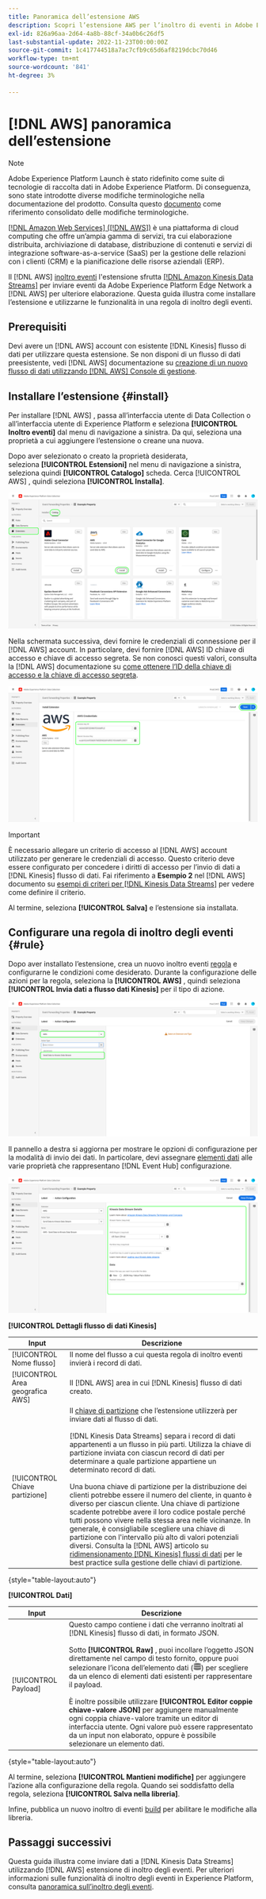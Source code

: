 ```yaml
---
title: Panoramica dell’estensione AWS
description: Scopri l’estensione AWS per l’inoltro di eventi in Adobe Experience Platform.
exl-id: 826a96aa-2d64-4a8b-88cf-34a0b6c26df5
last-substantial-update: 2022-11-23T00:00:00Z
source-git-commit: 1c417744518a7ac7cfb9c65d6af8219dcbc70d46
workflow-type: tm+mt
source-wordcount: '841'
ht-degree: 3%

---
```


# [!DNL AWS] panoramica dell’estensione

>[!NOTE]
>
>Adobe Experience Platform Launch è stato ridefinito come suite di tecnologie di raccolta dati in Adobe Experience Platform. Di conseguenza, sono state introdotte diverse modifiche terminologiche nella documentazione del prodotto. Consulta questo [documento](../../../term-updates.md) come riferimento consolidato delle modifiche terminologiche.

[[!DNL Amazon Web Services] ([!DNL AWS])](https://aws.amazon.com/) è una piattaforma di cloud computing che offre un’ampia gamma di servizi, tra cui elaborazione distribuita, archiviazione di database, distribuzione di contenuti e servizi di integrazione software-as-a-service (SaaS) per la gestione delle relazioni con i clienti (CRM) e la pianificazione delle risorse aziendali (ERP).

Il [!DNL AWS] [inoltro eventi](../../../ui/event-forwarding/overview.md) l&#39;estensione sfrutta [[!DNL Amazon Kinesis Data Streams]](https://docs.aws.amazon.com/streams/latest/dev/introduction.html) per inviare eventi da Adobe Experience Platform Edge Network a [!DNL AWS] per ulteriore elaborazione. Questa guida illustra come installare l’estensione e utilizzarne le funzionalità in una regola di inoltro degli eventi.

## Prerequisiti

Devi avere un [!DNL AWS] account con esistente [!DNL Kinesis] flusso di dati per utilizzare questa estensione. Se non disponi di un flusso di dati preesistente, vedi [!DNL AWS] documentazione su [creazione di un nuovo flusso di dati utilizzando [!DNL AWS] Console di gestione](https://docs.aws.amazon.com/streams/latest/dev/how-do-i-create-a-stream.html).

## Installare l’estensione {#install}

Per installare [!DNL AWS] , passa all’interfaccia utente di Data Collection o all’interfaccia utente di Experience Platform e seleziona **[!UICONTROL Inoltro eventi]** dal menu di navigazione a sinistra. Da qui, seleziona una proprietà a cui aggiungere l’estensione o creane una nuova.

Dopo aver selezionato o creato la proprietà desiderata, seleziona **[!UICONTROL Estensioni]** nel menu di navigazione a sinistra, seleziona quindi **[!UICONTROL Catalogo]** scheda. Cerca [!UICONTROL AWS] , quindi seleziona **[!UICONTROL Installa]**.

![Il [!UICONTROL Installa] pulsante selezionato per il [!UICONTROL AWS] nell’interfaccia utente di Data Collection.](../../../images/extensions/server/aws/install.png)

Nella schermata successiva, devi fornire le credenziali di connessione per il [!DNL AWS] account. In particolare, devi fornire [!DNL AWS] ID chiave di accesso e chiave di accesso segreta. Se non conosci questi valori, consulta la [!DNL AWS] documentazione su [come ottenere l’ID della chiave di accesso e la chiave di accesso segreta](https://docs.aws.amazon.com/powershell/latest/userguide/pstools-appendix-sign-up.html).

![L’ID della chiave di accesso e la chiave di accesso segreta sono stati aggiunti nella vista di configurazione dell’estensione.](../../../images/extensions/server/aws/credentials.png)

>[!IMPORTANT]
>
>È necessario allegare un criterio di accesso al [!DNL AWS] account utilizzato per generare le credenziali di accesso. Questo criterio deve essere configurato per concedere i diritti di accesso per l’invio di dati a [!DNL Kinesis] flusso di dati. Fai riferimento a **Esempio 2** nel [!DNL AWS] documento su [esempi di criteri per [!DNL Kinesis Data Streams]](https://docs.aws.amazon.com/streams/latest/dev/controlling-access.html#kinesis-using-iam-examples) per vedere come definire il criterio.

Al termine, seleziona **[!UICONTROL Salva]** e l’estensione sia installata.

## Configurare una regola di inoltro degli eventi {#rule}

Dopo aver installato l’estensione, crea un nuovo inoltro eventi [regola](../../../ui/managing-resources/rules.md) e configurarne le condizioni come desiderato. Durante la configurazione delle azioni per la regola, seleziona la **[!UICONTROL AWS]** , quindi seleziona **[!UICONTROL Invia dati a flusso dati Kinesis]** per il tipo di azione.

![Il [!UICONTROL Invia dati a flusso dati Kinesis] tipo di azione selezionato per una regola nell’interfaccia utente di Data Collection.](../../../images/extensions/server/aws/select-action-type.png)

Il pannello a destra si aggiorna per mostrare le opzioni di configurazione per la modalità di invio dei dati. In particolare, devi assegnare [elementi dati](../../../ui/managing-resources/data-elements.md) alle varie proprietà che rappresentano [!DNL Event Hub] configurazione.

![Le opzioni di configurazione per [!UICONTROL Invia dati a flusso dati Kinesis] tipo di azione visualizzato nell’interfaccia utente.](../../../images/extensions/server/aws/data-stream-details.png)

**[!UICONTROL Dettagli flusso di dati Kinesis]**

| Input | Descrizione |
| --- | --- |
| [!UICONTROL Nome flusso] | Il nome del flusso a cui questa regola di inoltro eventi invierà i record di dati. |
| [!UICONTROL Area geografica AWS] | Il [!DNL AWS] area in cui [!DNL Kinesis] flusso di dati creato. |
| [!UICONTROL Chiave partizione] | Il [chiave di partizione](https://docs.aws.amazon.com/streams/latest/dev/key-concepts.html#partition-key) che l’estensione utilizzerà per inviare dati al flusso di dati.<br><br>[!DNL Kinesis Data Streams] separa i record di dati appartenenti a un flusso in più parti. Utilizza la chiave di partizione inviata con ciascun record di dati per determinare a quale partizione appartiene un determinato record di dati.<br><br>Una buona chiave di partizione per la distribuzione dei clienti potrebbe essere il numero del cliente, in quanto è diverso per ciascun cliente. Una chiave di partizione scadente potrebbe avere il loro codice postale perché tutti possono vivere nella stessa area nelle vicinanze. In generale, è consigliabile scegliere una chiave di partizione con l&#39;intervallo più alto di valori potenziali diversi. Consulta la [!DNL AWS] articolo su [ridimensionamento [!DNL Kinesis] flussi di dati](https://aws.amazon.com/blogs/big-data/under-the-hood-scaling-your-kinesis-data-streams/) per le best practice sulla gestione delle chiavi di partizione. |

{style="table-layout:auto"}

**[!UICONTROL Dati]**

| Input | Descrizione |
| --- | --- |
| [!UICONTROL Payload] | Questo campo contiene i dati che verranno inoltrati al [!DNL Kinesis] flusso di dati, in formato JSON.<br><br>Sotto **[!UICONTROL Raw]** , puoi incollare l’oggetto JSON direttamente nel campo di testo fornito, oppure puoi selezionare l’icona dell’elemento dati (![Icona del set di dati](../../../images/extensions/server/aws/data-element-icon.png)) per scegliere da un elenco di elementi dati esistenti per rappresentare il payload.<br><br>È inoltre possibile utilizzare **[!UICONTROL Editor coppie chiave-valore JSON]** per aggiungere manualmente ogni coppia chiave-valore tramite un editor di interfaccia utente. Ogni valore può essere rappresentato da un input non elaborato, oppure è possibile selezionare un elemento dati. |

{style="table-layout:auto"}

Al termine, seleziona **[!UICONTROL Mantieni modifiche]** per aggiungere l’azione alla configurazione della regola. Quando sei soddisfatto della regola, seleziona **[!UICONTROL Salva nella libreria]**.

Infine, pubblica un nuovo inoltro di eventi [build](../../../ui/publishing/builds.md) per abilitare le modifiche alla libreria.

## Passaggi successivi

Questa guida illustra come inviare dati a [!DNL Kinesis Data Streams] utilizzando [!DNL AWS] estensione di inoltro degli eventi. Per ulteriori informazioni sulle funzionalità di inoltro degli eventi in Experience Platform, consulta [panoramica sull’inoltro degli eventi](../../../ui/event-forwarding/overview.md).

